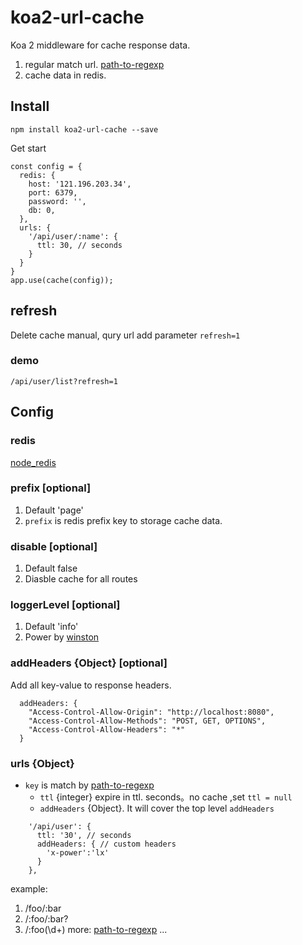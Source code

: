 # koa2-url-cache
Koa 2 middleware for cache response data.

1. regular match url. [path-to-regexp](https://github.com/pillarjs/path-to-regexp)
2. cache data in redis.

## Install

```
npm install koa2-url-cache --save
```
Get start

```
const config = {
  redis: {
    host: '121.196.203.34',
    port: 6379,
    password: '',
    db: 0,
  },
  urls: {
    '/api/user/:name': {
      ttl: 30, // seconds
    }
  }
}
app.use(cache(config));
```

## refresh
Delete cache manual, qury url add parameter `refresh=1`
### demo
`/api/user/list?refresh=1`

## Config

###  redis
[node_redis](https://github.com/NodeRedis/node_redis)

### prefix [optional]
1. Default 'page'
2. `prefix` is redis prefix key to storage cache data.

### disable [optional]
1. Default false
1. Diasble cache for all routes

###   loggerLevel [optional]
1. Default 'info'
2. Power by [winston](https://github.com/winstonjs/winston)

### addHeaders {Object} [optional]
Add all key-value to response headers.
```
  addHeaders: {
    "Access-Control-Allow-Origin": "http://localhost:8080",
    "Access-Control-Allow-Methods": "POST, GET, OPTIONS",
    "Access-Control-Allow-Headers": "*"
  }
```
### urls {Object}
* `key` is match by [path-to-regexp](https://github.com/pillarjs/path-to-regexp)
    * `ttl` {integer}  expire in ttl. seconds。no cache ,set `ttl = null`
    * `addHeaders` {Object}. It will cover the top level `addHeaders`

```
    '/api/user': {
      ttl: '30', // seconds
      addHeaders: { // custom headers
        'x-power':'lx'
      }
    },
```
example:
1. /foo/:bar
1. /:foo/:bar?
1. /:foo(\\d+)
more: [path-to-regexp](https://github.com/pillarjs/path-to-regexp)
...


